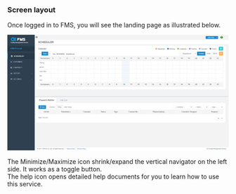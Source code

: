 ### Screen layout

Once logged in to FMS, you will see the landing page as illustrated below.

![](/assets/screen-layout.png)

The Minimize/Maximize icon shrink/expand the vertical navigator on the left side. It works as a toggle button.  
The help icon opens detailed help documents for you to learn how to use this service.

